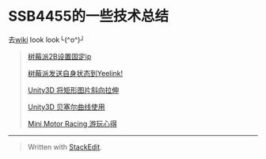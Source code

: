 # **SSB4455**的一些技术总结

去[wiki][0] look look└(^o^)┘


>  [树莓派2B设置固定ip][1]
> 
>  [树莓派发送自身状态到Yeelink!][2]
> 
>  [Unity3D 将矩形图片斜向拉伸][3]
> 
>  [Unity3D 贝塞尔曲线使用][4]
> 
>  [Mini Motor Racing 游玩心得][5]


----------

> Written with [StackEdit](https://stackedit.io/).

 [0]: https://github.com/SSB4455/ownArticleSome/wiki
 [1]: https://github.com/SSB4455/ownArticleSome/wiki/%E6%A0%91%E8%8E%93%E6%B4%BE2B%E8%AE%BE%E7%BD%AE%E5%9B%BA%E5%AE%9Aip
 [2]: https://github.com/SSB4455/ownArticleSome/wiki/%E6%A0%91%E8%8E%93%E6%B4%BE%E5%8F%91%E9%80%81%E8%87%AA%E8%BA%AB%E7%8A%B6%E6%80%81%E5%88%B0Yeelink!
 [3]: https://github.com/SSB4455/ownArticleSome/wiki/Unity3D-%E5%B0%86%E7%9F%A9%E5%BD%A2%E5%9B%BE%E7%89%87%E6%96%9C%E5%90%91%E6%8B%89%E4%BC%B8
 [4]: https://github.com/SSB4455/ownArticleSome/wiki/Unity3D-%E8%B4%9D%E5%A1%9E%E5%B0%94%E6%9B%B2%E7%BA%BF%E4%BD%BF%E7%94%A8
 [5]: https://github.com/SSB4455/ownArticleSome/wiki
 
 